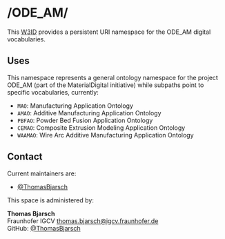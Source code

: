 # /ODE_AM/
This [W3ID](https://w3id.org) provides a persistent URI namespace for the ODE_AM digital vocabularies.

## Uses
This namespace represents a general ontology namespace for the project ODE_AM (part of the MaterialDigital initiative) while subpaths point to specific vocabularies, currently:
- `MAO`: Manufacturing Application Ontology
- `AMAO`: Additive Manufacturing Application Ontology
- `PBFAO`: Powder Bed Fusion Application Ontology
- `CEMAO`: Composite Extrusion Modeling Application Ontology
- `WAAMAO`: Wire Arc Additive Manufacturing Application Ontology

## Contact
Current maintainers are:
* [@ThomasBjarsch](https://github.com/ThomasBjarsch)

This space is administered by:  

**Thomas Bjarsch**   
Fraunhofer IGCV
<thomas.bjarsch@igcv.fraunhofer.de>  
GitHub: [@ThomasBjarsch](https://github.com/ThomasBjarsch)
